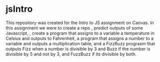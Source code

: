 # jsIntro
This repository was created for the Intro to JS assignment on Canvas. In this assignment we were to create a repo , predict outputs of some Javascript, , create a program that assigns to a variable a temperature in Celsius and outputs to Fahrenheit, a program that assigns a number to a variable and outputs a multiplication table, and a FizzBuzz  prograsm that outputs Fizz when a number is divisible by 3 and Buzz if the number is divisible by 5 and not by 3, and FuzzBuzz if its divisible by both.   
